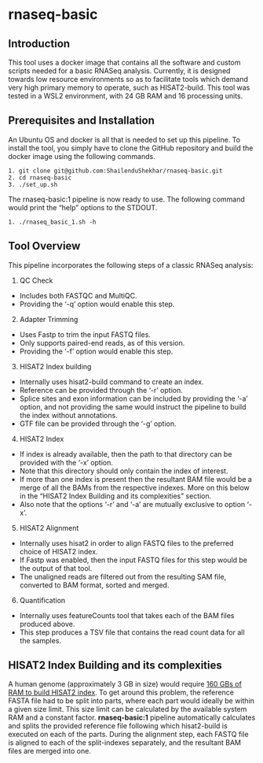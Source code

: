 # rnaseq-basic
## Introduction
This tool uses a docker image that contains all the software and custom scripts needed for a basic RNASeq analysis.
Currently, it is designed towards low resource environments so as to facilitate tools which demand very high primary memory to operate, such as HISAT2-build. This tool was tested in a WSL2 environment, with 24 GB RAM and 16 processing units.
## Prerequisites and Installation
An Ubuntu OS and docker is all that is needed to set up this pipeline.
To install the tool, you simply have to clone the GitHub repository and build the docker image using the following commands.
```
1. git clone git@github.com:ShailenduShekhar/rnaseq-basic.git
2. cd rnaseq-basic
3. ./set_up.sh
```
The rnaseq-basic:1 pipeline is now ready to use. The following command would print the “help” options to the STDOUT.
```
1. ./rnaseq_basic_1.sh -h
```
## Tool Overview
This pipeline incorporates the following steps of a classic RNASeq analysis:
1.	QC Check
- Includes both FASTQC and MultiQC.
- Providing the ‘-q’ option would enable this step.
2. Adapter Trimming
- Uses Fastp to trim the input FASTQ files.
- Only supports paired-end reads, as of this version.
- Providing the ‘-f’ option would enable this step.
3. HISAT2 Index building
- Internally uses hisat2-build command to create an index.
-	Reference can be provided through the ‘-r’ option.
-	Splice sites and exon information can be included by providing the ‘-a’ option, and not providing the same would instruct the pipeline to build the index without annotations.
-	GTF file can be provided through the ‘-g’ option.
4. HISAT2 Index
-	If index is already available, then the path to that directory can be provided with the ‘-x’ option.
-	Note that this directory should only contain the index of interest.
-	If more than one index is present then the resultant BAM file would be a merge of all the BAMs from the respective indexes. More on this below in the “HISAT2 Index Building and its complexities” section.
-	Also note that the options ‘-r’ and ‘-a’ are mutually exclusive to option ‘-x’.
5. HISAT2 Alignment
-	Internally uses hisat2 in order to align FASTQ files to the preferred choice of HISAT2 index.
 -	If Fastp was enabled, then the input FASTQ files for this step would be the output of that tool.
-	The unaligned reads are filtered out from the resulting SAM file, converted to BAM format, sorted and merged.
6. Quantification
-	Internally uses featureCounts tool that takes each of the BAM files produced above.
-	This step produces a TSV file that contains the read count data for all the samples.
## HISAT2 Index Building and its complexities
A human genome (approximately 3 GB in size) would require [160 GBs of RAM to build HISAT2 index](https://github.com/griffithlab/rnaseq_tutorial/wiki/Indexing#:~:text=WARNING%3A%20In%20order%20to%20index%20the%20entire%20human%20genome%2C%20HISAT2%20requires%20160GB%20of%20RAM.). To get around this problem, the reference FASTA file had to be split into parts, where each part would ideally be within a given size limit. This size limit can be calculated by the available system RAM and a constant factor.
**rnaseq-basic:1** pipeline automatically calculates and splits the provided reference file following which hisat2-build is executed on each of the parts. During the alignment step, each FASTQ file is aligned to each of the split-indexes separately, and the resultant BAM files are merged into one.
